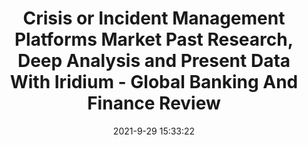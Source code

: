 ---
"title": "Crisis or Incident Management Platforms Market Past Research, Deep Analysis and Present Data With Iridium - Global Banking And Finance Review"
"date": "2021-9-29 15:33:22"
"feed_name": "GOOGLENEWSINDUSTRIAL"
"feed_website": "https://news.google.com/search?q=industrial%2Bincident&hl=en-US&gl=US&ceid=US:en"
"feed_rss": "https://news.google.com/rss/search?q=industrial%2Bincident&hl=en-US&gl=US&ceid=US:en"
"link": "https://www.globalbankingandfinance.com/crisis-or-incident-management-platforms-market-past-research-deep-analysis-and-present-data-with-iridium-communication-inc-honeywell-international-inc-rockwell-collins/"
"source": "{'href': 'https://www.globalbankingandfinance.com', 'title': 'Global Banking And Finance Review'}"
"file": "_posts/2021-1-1-5ca67a7e3f5dca0c20b7c8f23d6dfa94cd496170.md"
"accident": "0"
"drilling": "0"
"dead": "0"
"injured": "0"
"arrested": "0"
"where": "unknown site"
"causes": "unknown"
"place": "unknown place"
---